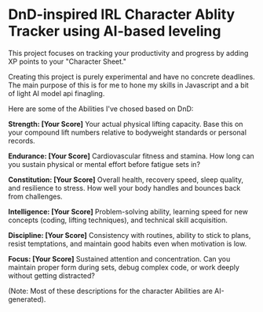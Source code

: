 
# DnD-inspired IRL Character Ablity Tracker using AI-based leveling 

This project focuses on tracking your productivity and progress by adding XP points to your "Character Sheet."

Creating this project is purely experimental and have no concrete deadlines. The main purpose of this is for me to hone my skills in Javascript and a bit of light AI model api finagling.

Here are some of the Abilities I've chosed based on DnD:

**Strength: [Your Score]**
Your actual physical lifting capacity. Base this on your compound lift numbers relative to bodyweight standards or personal records.

**Endurance: [Your Score]**
Cardiovascular fitness and stamina. How long can you sustain physical or mental effort before fatigue sets in?

**Constitution: [Your Score]**
Overall health, recovery speed, sleep quality, and resilience to stress. How well your body handles and bounces back from challenges.

**Intelligence: [Your Score]**
Problem-solving ability, learning speed for new concepts (coding, lifting techniques), and technical skill acquisition.

**Discipline: [Your Score]**
Consistency with routines, ability to stick to plans, resist temptations, and maintain good habits even when motivation is low.

**Focus: [Your Score]**
Sustained attention and concentration. Can you maintain proper form during sets, debug complex code, or work deeply without getting distracted?

(Note: Most of these descriptions for the character Abilities are AI-generated).